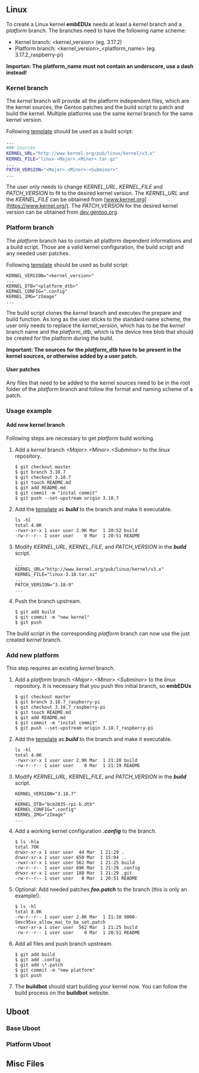 ## Linux
To create a Linux kernel **embEDUx** needs at least a *kernel* branch and a
*platform* branch. The branches need to have the following name scheme:

* Kernel branch: \<kernel\_version> (eg. 3.17.2)
* Platform branch: \<kernel\_version>\_\<platform\_name\> (eg. 3.17.2_raspberry-pi)

**Importan: The platform\_name must not contain an underscore, use a dash
instead!**


### Kernel branch
The *kernel* branch will provide all the platform independent files, which are
the kernel sources, the Gentoo patches and the build script to patch and build
the kernel. Multiple platforms use the same *kernel* branch for the same kernel
version. 

Following [template](template/kernel-build) should be used as a build script:

```bash
...
### Sources
KERNEL_URL="http://www.kernel.org/pub/linux/kernel/v3.x"
KERNEL_FILE="linux-<Major>.<Minor>.tar.gz"
...
PATCH_VERSION="<Major>.<Minor>-<Subminor>"
...
```

The user only needs to change *KERNEL_URL*, *KERNEL_FILE* and *PATCH_VERSION* to
fit to the desired kernel version. The *KERNEL_URL* and the *KERNEL_FILE* can be
obtained from [www.kernel.org](https://www.kernel.org/). The *PATCH_VERSION* for
the desired kernel version can be obtained from
[dev.gentoo.org](https://dev.gentoo.org/~mpagano/genpatches/tarballs/).

### Platform branch
The *platform* branch has to contain all platform dependent informations and a
build script. Those are a valid kernel configuration, the build script and any
needed user patches.

Following [template](template/platform-build) should be used as build script:

```
KERNEL_VERSION="<kernel_version>"
...
KERNEL_DTB="<platform_dtb>"
KERNEL_CONFIG=".config"
KERNEL_IMG="zImage"
...
```

The build script clones the *kernel* branch and executes the prepare and build
function. As long as the user sticks to the standard name scheme, the user only
needs to replace the *kernel_version*, which has to be the *kernel* branch name
and the *platform_dtb*, which is the device tree blob that should be created
for the platform during the build.

**Important: The sources for the *platform_dtb* have to be present in the kernel
sources, or otherwise added by a user patch.**

#### User patches
Any files that need to be added to the kernel sources need to be in the root
folder of the *platform* branch and follow the format and naming scheme of a
patch.

### Usage example 

#### Add new kernel branch
Following steps are necessary to get *platform* build working.

1. Add a *kernel* branch *\<Major\>.\<Minor\>.\<Subminor\>* to the *linux*
   repository.
   ```
   $ git checkout master
   $ git branch 3.18.7
   $ git checkout 3.18.7
   $ git touch README.md
   $ git add README.md
   $ git commit -m "inital commit"
   $ git push --set-upstream origin 3.18.7
   ```

1. Add the [template](template/kernel_build) as ***build*** to the branch and
   make it executable.
   ```
   ls -hl
   total 4.0K
   -rwxr-xr-x 1 user user 2.9K Mar  1 20:52 build
   -rw-r--r-- 1 user user    0 Mar  1 20:51 README
   ```

1. Modify *KERNEL\_URL*, *KERNEL\_FILE*, and *PATCH\_VERSION* in the ***build***
   script.
   ```
   ...
   KERNEL_URL="http://www.kernel.org/pub/linux/kernel/v3.x"
   KERNEL_FILE="linux-3.18.tar.xz"
   ...
   PATCH_VERSION="3.18-9"
   ...
   ```

1. Push the branch upstream. 
   ```
   $ git add build
   $ git commit -m "new kernel"
   $ git push 
   ```

The build script in the corresponding *platform* branch can now use the just
created  *kernel* branch.

### Add new platform
This step requires an existing *kernel* branch.

1. Add a *platform* branch *\<Major\>.\<Minor\>.\<Subminor\>* to the *linux*
   repository. It is necessary that you push this initial branch, so **embEDUx**
   ```
   $ git checkout master
   $ git branch 3.18.7_raspberry-pi
   $ git checkout 3.18.7_raspberry-pi
   $ git touch README.md
   $ git add README.md
   $ git commit -m "inital commit"
   $ git push --set-upstream origin 3.18.7_raspberry-pi
   ```

1. Add the [template](template/platform_build) as ***build*** to the branch and make
   it executable.
   ```
   ls -hl
   total 4.0K
   -rwxr-xr-x 1 user user 2.9K Mar  1 21:20 build
   -rw-r--r-- 1 user user    0 Mar  1 21:19 README
   ```

1. Modify *KERNEL\_URL*, *KERNEL\_FILE*, and *PATCH\_VERSION* in the ***build***
   script.
   ```
   KERNEL_VERSION="3.18.7"
   ...
   KERNEL_DTB="bcm2835-rpi-b.dtb"
   KERNEL_CONFIG=".config"
   KERNEL_IMG="zImage"
   ...
   ```

1. Add a working kernel configuration ***.config*** to the branch.
   ```
   $ ls -hla
   total 76K
   drwxr-xr-x 1 user user  44 Mar  1 21:29 .
   drwxr-xr-x 1 user user 650 Mar  1 15:04 ..
   -rwxr-xr-x 1 user user 562 Mar  1 21:25 build
   -rw-r--r-- 1 user user 69K Mar  1 21:29 .config
   drwxr-xr-x 1 user user 188 Mar  1 21:29 .git
   -rw-r--r-- 1 user user   0 Mar  1 20:51 README 
   ```

1. Optional: Add needed patches ***foo.patch*** to the branch (this is only an
example!).
   ```
   $ ls -hl
   total 8.0K
   -rw-r--r-- 1 user user 2.8K Mar  1 21:38 9000-Smsc95xx_allow_mac_to_be_set.patch
   -rwxr-xr-x 1 user user  562 Mar  1 21:25 build
   -rw-r--r-- 1 user user    0 Mar  1 20:51 README
   ```

1. Add all files and push branch upstream.
   ```
   $ git add build
   $ git add .config
   $ git add \*.patch
   $ git commit -m "new platform"
   $ git push
   ```

1. The **buildbot** should start building your kernel now. You can follow the
   build process on the **buildbot** website.

## Uboot


### Base Uboot
### Platform Uboot

## Misc Files

